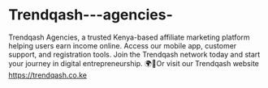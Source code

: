 # Trendqash---agencies-
Trendqash Agencies, a trusted Kenya-based affiliate marketing platform helping users earn income online. Access our mobile app, customer support, and registration tools. Join the Trendqash network today and start your journey in digital entrepreneurship. 🌍📱Or visit our Trendqash website https://trendqash.co.ke 
